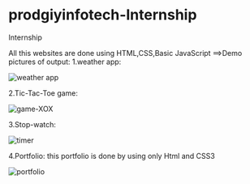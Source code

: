 # prodgiyinfotech-Internship
Internship 

All this websites are done using HTML,CSS,Basic JavaScript
==>Demo pictures of output:
1.weather app:

![weather app ](https://github.com/user-attachments/assets/7fd15b20-4b56-4698-847c-474d9c5c2978)

2.Tic-Tac-Toe game:


![game-XOX](https://github.com/user-attachments/assets/b6f427c8-b85d-4372-94ca-6d579c3c2353)

3.Stop-watch:


![timer](https://github.com/user-attachments/assets/396c483c-b8d9-4557-bff7-d3689ee57739)

4.Portfolio:
this portfolio is done by using only Html and CSS3

![portfolio](https://github.com/user-attachments/assets/009a6ea0-6df8-41a9-bdf9-ff9052519480)
